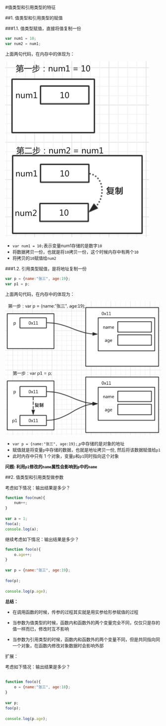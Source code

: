 #值类型和引用类型的特征

##1. 值类型和引用类型的赋值

###1.1. 值类型赋值，直接将值复制一份

```js
var num1 = 10;
var num2 = num1;
```

上面两句代码，在内存中的体现为：

![](../Images/02-4.png)

* `var num1 = 10;`表示变量num1存储的是数字`10`
* 将数据拷贝一份，也就是将`10`拷贝一份，这个时候内存中有两个`10`
* 将拷贝的`10`赋值给`num2`

###1.2. 引用类型赋值，是将地址复制一份

```js
var p = {name:"张三", age:19};
var p1 = p;
```
上面两句代码，在内存中的体现为：

![](../Images/02-5.png)

* `var p = {name:"张三", age:19};`,`p`中存储的是对象的地址
* 赋值就是将变量`p`中存储的数据，也就是地址拷贝一份, 然后将该数据赋值给`p1`
* 此时内存中只有 1 个对象，变量`p`和`p1`同时指向这个对象

**问题: 利用`p1`修改的`name`属性会影响到`p`中的`name`**

##2. 值类型和引用类型做参数

考虑如下情况：输出结果是多少？
```js
function foo(num){
    num++;
}

var a = 1;
foo(a);
console.log(a);

```

继续考虑如下情况：输出结果是多少？

```js
function foo(o){
    o.age++;
}

var p = {name:"张三", age:19};

foo(p);

console.log(p.age);

```

**总结：**

* 在调用函数的时候，传参的过程其实就是用实参给形参赋值的过程

* 当参数为值类型的时候，函数内和函数外的两个变量完全不同，仅仅只是存的值一样而已，修改时互不影响

* 当参数为引用类型的时候，函数内和函数外的两个变量不同，但是共同指向同一个对象，在函数内修改对象数据时会影响外部



扩展：

考虑如下情况：输出结果是多少？

```js

function foo(o){
    o = {name:"张三", age:18};
}

var p;
foo(p);

console.log(p.age);

```






